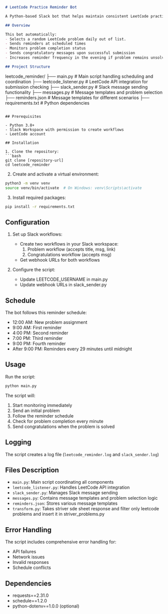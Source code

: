 
```markdown
# LeetCode Practice Reminder Bot

A Python-based Slack bot that helps maintain consistent LeetCode practice by sending scheduled reminders on slack and tracking problem completion. 

## Overview

This bot automatically:
- Selects a random LeetCode problem daily out of list. 
- Sends reminders at scheduled times
- Monitors problem completion status
- Sends congratulatory messages upon successful submission
- Increases reminder frequency in the evening if problem remains unsolved

## Project Structure

```
leetcode_reminder/
├── main.py                 # Main script handling scheduling and coordination
├── leetcode_listener.py    # LeetCode API integration for submission checking
├── slack_sender.py        # Slack message sending functionality
├── messages.py            # Message templates and problem selection
├── reminders.json         # Message templates for different scenarios
├── requirements.txt       # Python dependencies
```

## Prerequisites

- Python 3.8+
- Slack Workspace with permission to create workflows
- LeetCode account

## Installation

1. Clone the repository:
```bash
git clone [repository-url]
cd leetcode_reminder
```

2. Create and activate a virtual environment:
```bash
python3 -m venv venv
source venv/bin/activate  # On Windows: venv\Scripts\activate
```

3. Install required packages:
```bash
pip install -r requirements.txt
```

## Configuration

1. Set up Slack workflows:
    - Create two workflows in your Slack workspace:
        1. Problem workflow (accepts title, msg, link)
        2. Congratulations workflow (accepts msg)
    - Get webhook URLs for both workflows

2. Configure the script:
    - Update LEETCODE_USERNAME in main.py
    - Update webhook URLs in slack_sender.py

## Schedule

The bot follows this reminder schedule:
- 12:00 AM: New problem assignment
- 9:00 AM: First reminder
- 4:00 PM: Second reminder
- 7:00 PM: Third reminder
- 9:00 PM: Fourth reminder
- After 9:00 PM: Reminders every 29 minutes until midnight

## Usage

Run the script:
```bash
python main.py
```

The script will:
1. Start monitoring immediately
2. Send an initial problem
3. Follow the reminder schedule
4. Check for problem completion every minute
5. Send congratulations when the problem is solved

## Logging

The script creates a log file (`leetcode_reminder.log` and `slack_sender.log`)

## Files Description

- `main.py`: Main script coordinating all components
- `leetcode_listener.py`: Handles LeetCode API integration
- `slack_sender.py`: Manages Slack message sending
- `messages.py`: Contains message templates and problem selection logic
- `reminders.json`: Stores various message templates
- `transform.py`: Takes striver sde sheet response and filter only leetcode problems and insert it in striver_problems.py

## Error Handling

The script includes comprehensive error handling for:
- API failures
- Network issues
- Invalid responses
- Schedule conflicts

## Dependencies

- requests==2.31.0
- schedule==1.2.0
- python-dotenv==1.0.0 (optional)

